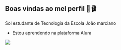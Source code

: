 ## Boas vindas ao mel perfil 🌸🩰

Sol estudante de Tecnologia da Escola João marciano

- Estou aprendendo na plataforma Alura

![](https://media1.tenor.com/m/q_jj1u340XAAAAAd/snowball-bunny-carrot.gif)
  



